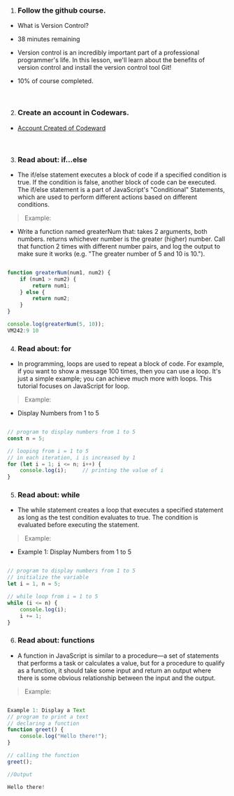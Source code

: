 1. ### Follow the github course.

- What is Version Control?
- 38 minutes remaining

- Version control is an incredibly important part of a professional programmer's life. In this lesson, we'll learn about the benefits of version control and install the version control tool Git!

- 10% of course completed.

<br>

2. ### Create an account in Codewars.

- [Account Created of Codeward](https://www.codewars.com/users/JulioG0)

<br>

3. ### Read about: if...else

- The if/else statement executes a block of code if a specified condition is true. If the condition is false, another block of code can be executed. The if/else statement is a part of JavaScript's "Conditional" Statements, which are used to perform different actions based on different conditions.

> Example:

- Write a function named greaterNum that:
takes 2 arguments, both numbers.
returns whichever number is the greater (higher) number.
Call that function 2 times with different number pairs, and log the output to make sure it works (e.g. "The greater number of 5 and 10 is 10.").

```JavaScript

function greaterNum(num1, num2) {
    if (num1 > num2) {
        return num1;
    } else {
        return num2;
    }
}

console.log(greaterNum(5, 10));
VM242:9 10
```

4. ### Read about: for

- In programming, loops are used to repeat a block of code. For example, if you want to show a message 100 times, then you can use a loop. It's just a simple example; you can achieve much more with loops. This tutorial focuses on JavaScript for loop.

> Example:

- Display Numbers from 1 to 5

```JavaScript

// program to display numbers from 1 to 5
const n = 5;

// looping from i = 1 to 5
// in each iteration, i is increased by 1
for (let i = 1; i <= n; i++) {
    console.log(i);     // printing the value of i
}
```

5. ### Read about: while

- The while statement creates a loop that executes a specified statement as long as the test condition evaluates to true. The condition is evaluated before executing the statement.

> Example:

- Example 1: Display Numbers from 1 to 5

```JavaScript

// program to display numbers from 1 to 5
// initialize the variable
let i = 1, n = 5;

// while loop from i = 1 to 5
while (i <= n) {
    console.log(i);
    i += 1;
}
```

6. ### Read about: functions

- A function in JavaScript is similar to a procedure—a set of statements that performs a task or calculates a value, but for a procedure to qualify as a function, it should take some input and return an output where there is some obvious relationship between the input and the output.

> Example:

```JavaScript

Example 1: Display a Text
// program to print a text
// declaring a function
function greet() {
    console.log("Hello there!");
}

// calling the function
greet();

//Output

Hello there!
```